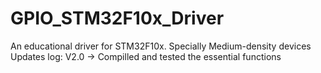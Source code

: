 # GPIO_STM32F10x_Driver
An educational driver for STM32F10x. Specially Medium-density devices
Updates log:
V2.0 -> Compilled and tested the essential functions 
